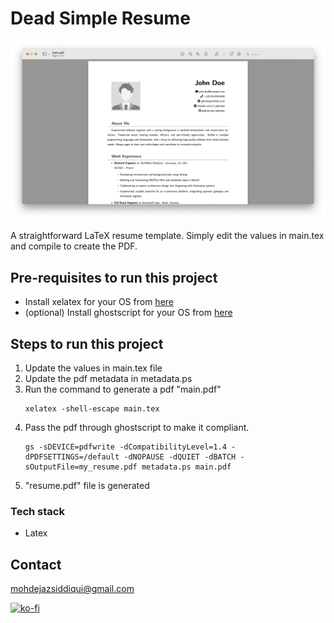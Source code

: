 # Dead Simple Resume

<p align="center">
  <img src="public/demo.png" alt="demo" />
</p>

A straightforward LaTeX resume template. Simply edit the values in main.tex and compile to create the PDF.

## Pre-requisites to run this project

- Install xelatex for your OS from [here](http://www.texts.io/download/)
- (optional) Install ghostscript for your OS from [here](https://ghostscript.com/releases/gsdnld.html)

## Steps to run this project

1. Update the values in main.tex file
2. Update the pdf metadata in metadata.ps
3. Run the command to generate a pdf "main.pdf"
    ```shell
    xelatex -shell-escape main.tex
    ```
4. Pass the pdf through ghostscript to make it compliant.
    ```shell
    gs -sDEVICE=pdfwrite -dCompatibilityLevel=1.4 -dPDFSETTINGS=/default -dNOPAUSE -dQUIET -dBATCH -sOutputFile=my_resume.pdf metadata.ps main.pdf 
    ```
5. "resume.pdf" file is generated

### Tech stack

- Latex


## Contact

mohdejazsiddiqui@gmail.com

[![ko-fi](https://ko-fi.com/img/githubbutton_sm.svg)](https://ko-fi.com/Y8Y618ZETK)